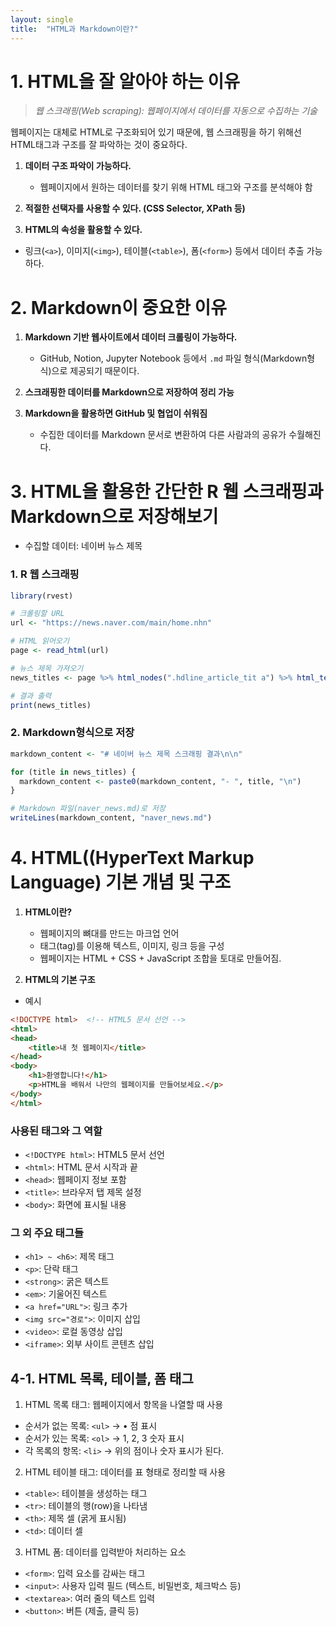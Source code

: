 ```yaml
---
layout: single
title:  "HTML과 Markdown이란?"
---
```


# 1. HTML을 잘 알아야 하는 이유

> *웹 스크래핑(Web scraping): 웹페이지에서 데이터를 자동으로 수집하는 기술*

웹페이지는 대체로 HTML로 구조화되어 있기 때문에, 웹 스크래핑을 하기 위해선
HTML태그과 구조를 잘 파악하는 것이 중요하다.

1. **데이터 구조 파악이 가능하다.**
   - 웹페이지에서 원하는 데이터를 찾기 위해 HTML 태그와 구조를 분석해야 함

2. **적절한 선택자를 사용할 수 있다. (CSS Selector, XPath 등)**

3. **HTML의 속성을 활용할 수 있다.**
- 링크(`<a>`), 이미지(`<img>`), 테이블(`<table>`), 폼(`<form>`) 등에서 데이터 추출 가능하다.

# 2. Markdown이 중요한 이유
1. **Markdown 기반 웹사이트에서 데이터 크롤링이 가능하다.**
   - GitHub, Notion, Jupyter Notebook 등에서 `.md` 파일 형식(Markdown형식)으로 제공되기 때문이다.

2. **스크래핑한 데이터를 Markdown으로 저장하여 정리 가능**
  

3. **Markdown을 활용하면 GitHub 및 협업이 쉬워짐**
   - 수집한 데이터를 Markdown 문서로 변환하여 다른 사람과의 공유가 수월해진다.
  
# 3. HTML을 활용한 간단한 R 웹 스크래핑과 Markdown으로 저장해보기
- 수집할 데이터: 네이버 뉴스 제목

### 1. R 웹 스크래핑  
```r
library(rvest)

# 크롤링할 URL
url <- "https://news.naver.com/main/home.nhn"

# HTML 읽어오기
page <- read_html(url)

# 뉴스 제목 가져오기
news_titles <- page %>% html_nodes(".hdline_article_tit a") %>% html_text()

# 결과 출력
print(news_titles)
```

### 2. Markdown형식으로 저장

```r
markdown_content <- "# 네이버 뉴스 제목 스크래핑 결과\n\n"

for (title in news_titles) {
  markdown_content <- paste0(markdown_content, "- ", title, "\n")
}

# Markdown 파일(naver_news.md)로 저장
writeLines(markdown_content, "naver_news.md")
```

# 4. HTML((HyperText Markup Language) 기본 개념 및 구조
1. **HTML이란?**
   - 웹페이지의 뼈대를 만드는 마크업 언어
   - 태그(tag)를 이용해 텍스트, 이미지, 링크 등을 구성
   - 웹페이지는 HTML + CSS + JavaScript 조합을 토대로 만들어짐.

2. **HTML의 기본 구조**

- 예시  
```html
<!DOCTYPE html>  <!-- HTML5 문서 선언 -->
<html>
<head>
    <title>내 첫 웹페이지</title>
</head>
<body>
    <h1>환영합니다!</h1>
    <p>HTML을 배워서 나만의 웹페이지를 만들어보세요.</p>
</body>
</html>
```
### 사용된 태그와 그 역할  
- `<!DOCTYPE html>`: HTML5 문서 선언  
- `<html>`: HTML 문서 시작과 끝  
- `<head>`: 웹페이지 정보 포함  
- `<title>`: 브라우저 탭 제목 설정  
- `<body>`: 화면에 표시될 내용  

### 그 외 주요 태그들  
- `<h1> ~ <h6>`: 제목 태그  
- `<p>`: 단락 태그  
- `<strong>`: 굵은 텍스트  
- `<em>`: 기울어진 텍스트  
- `<a href="URL">`: 링크 추가  
- `<img src="경로">`: 이미지 삽입  
- `<video>`: 로컬 동영상 삽입  
- `<iframe>`: 외부 사이트 콘텐츠 삽입  

## 4-1. HTML 목록, 테이블, 폼 태그
 1. HTML 목록 태그: 웹페이지에서 항목을 나열할 때 사용
   - 순서가 없는 목록: `<ul>` -> • 점 표시
   - 순서가 있는 목록: `<ol>` -> 1, 2, 3 숫자 표시
   - 각 목록의 항목: `<li>` -> 위의 점이나 숫자 표시가 된다.

 2. HTML 테이블 태그: 데이터를 표 형태로 정리할 때 사용
   - `<table>`: 테이블을 생성하는 태그
   - `<tr>`: 테이블의 행(row)을 나타냄
   - `<th>`: 제목 셀 (굵게 표시됨)
   - `<td>`: 데이터 셀

 3. HTML 폼: 데이터를 입력받아 처리하는 요소
   - `<form>`: 입력 요소를 감싸는 태그
   - `<input>`: 사용자 입력 필드 (텍스트, 비밀번호, 체크박스 등)
   - `<textarea>`: 여러 줄의 텍스트 입력
   - `<button>`: 버튼 (제출, 클릭 등)


